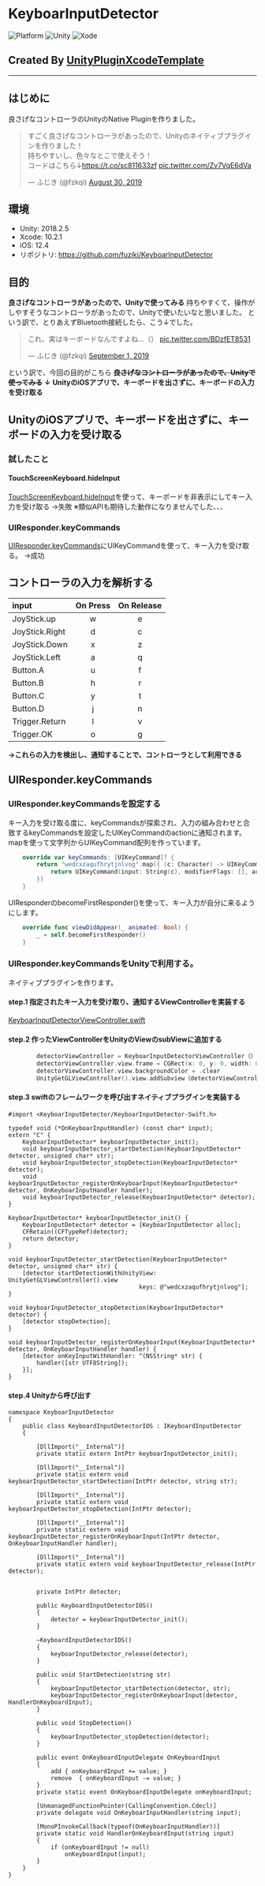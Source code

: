 # KeyboarInputDetector
![Platform](https://img.shields.io/badge/platform-%20iOS%20%7C%20macOS%20-lightgrey.svg)
![Unity](https://img.shields.io/badge/unity-2018-green.svg)
![Xode](https://img.shields.io/badge/xcode-xcode11-green.svg)

## Created By [UnityPluginXcodeTemplate](https://github.com/fuziki/UnityPluginXcodeTemplate)

---

## はじめに
良さげなコントローラのUnityのNative Pluginを作りました。
<blockquote class="twitter-tweet"><p lang="ja" dir="ltr">すごく良さげなコントローラがあったので、Unityのネイティブプラグインを作りました！<br>持ちやすいし、色々なとこで使えそう！<br>コードはこちら↓<a href="https://t.co/sc811633zf">https://t.co/sc811633zf</a> <a href="https://t.co/Zv7VqE6dVa">pic.twitter.com/Zv7VqE6dVa</a></p>&mdash; ふじき (@fzkqi) <a href="https://twitter.com/fzkqi/status/1167433531405914112?ref_src=twsrc%5Etfw">August 30, 2019</a></blockquote> <script async src="https://platform.twitter.com/widgets.js" charset="utf-8"></script>

## 環境
* Unity: 2018.2.5
* Xcode: 10.2.1
* iOS: 12.4
* リポジトリ: https://github.com/fuziki/KeyboarInputDetector

## 目的
**良さげなコントローラがあったので、Unityで使ってみる**
持ちやすくて、操作がしやすそうなコントローラがあったので、Unityで使いたいなと思いました。
という訳で、とりあえずBluetooth接続したら、こう↓でした。

<blockquote class="twitter-tweet"><p lang="ja" dir="ltr">これ、実はキーボードなんですよね…（） <a href="https://t.co/BDzfET8531">pic.twitter.com/BDzfET8531</a></p>&mdash; ふじき (@fzkqi) <a href="https://twitter.com/fzkqi/status/1168166473547665408?ref_src=twsrc%5Etfw">September 1, 2019</a></blockquote> <script async src="https://platform.twitter.com/widgets.js" charset="utf-8"></script>

という訳で、今回の目的がこちら
**~~良さげなコントローラがあったので、Unityで使ってみる~~**
**↓**
**UnityのiOSアプリで、キーボードを出さずに、キーボードの入力を受け取る**

## UnityのiOSアプリで、キーボードを出さずに、キーボードの入力を受け取る
### 試したこと
#### TouchScreenKeyboard.hideInput
[TouchScreenKeyboard.hideInput](https://docs.unity3d.com/ScriptReference/TouchScreenKeyboard-hideInput.html)を使って、キーボードを非表示にしてキー入力を受け取る
→失敗
※類似APIも期待した動作になりませんでした、、、

### UIResponder.keyCommands
[UIResponder.keyCommands](https://developer.apple.com/documentation/uikit/uiresponder/1621141-keycommands)にUIKeyCommandを使って、キー入力を受け取る。
→成功

## コントローラの入力を解析する
| input | On Press | On Release |
|:-----------|:------------:|:------------:|
| JoyStick.up | w | e|
| JoyStick.Right | d | c|
| JoyStick.Down | x | z |
| JoyStick.Left | a | q |
| Button.A | u | f |
| Button.B | h | r |
| Button.C | y | t |
| Button.D | j | n |
| Trigger.Return | l | v |
| Trigger.OK | o | g |
**→これらの入力を検出し、通知することで、コントローラとして利用できる**


## UIResponder.keyCommands
### UIResponder.keyCommandsを設定する
キー入力を受け取る度に、keyCommandsが探索され、入力の組み合わせと合致するkeyCommandsを設定したUIKeyCommandのactionに通知されます。
mapを使って文字列からUIKeyCommand配列を作っています。

``` ViewController.swift
    override var keyCommands: [UIKeyCommand]? {
        return "wedcxzaqufhrytjnlvog".map({ (c: Character) -> UIKeyCommand in
            return UIKeyCommand(input: String(c), modifierFlags: [], action: #selector(handlerKeyInput(command:)))
        })
    }
```

UIResponderのbecomeFirstResponder()を使って、キー入力が自分に来るようにします。

``` ViewController.swift
    override func viewDidAppear(_ animated: Bool) {
        _ = self.becomeFirstResponder()
    }
```

### UIResponder.keyCommandsをUnityで利用する。
ネイティブプラグインを作ります。
#### step.1 指定されたキー入力を受け取り、通知するViewControllerを実装する
[KeyboarInputDetectorViewController.swift](https://github.com/fuziki/KeyboarInputDetector/blob/master/KeyboarInputDetector/KeyboarInputDetectorViewController.swift)

#### step.2 作ったViewControllerをUnityのViewのsubViewに追加する

``` KeyboarInputDetector.swift
        detectorViewController = KeyboarInputDetectorViewController（）
        detectorViewController.view.frame = CGRect(x: 0, y: 0, width: 0, height: 0)
        detectorViewController.view.backgroundColor = .clear
        UnityGetGLViewController().view.addSubview（detectorViewController.view）
```

#### step.3 swiftのフレームワークを呼び出すネイティブプラグインを実装する

``` c++:
#import <KeyboarInputDetector/KeyboarInputDetector-Swift.h>

typedef void (*OnKeyboarInputHandler) (const char* input);
extern "C" {
    KeyboarInputDetector* keyboarInputDetector_init();
    void keyboarInputDetector_startDetection(KeyboarInputDetector* detector, unsigned char* str);
    void keyboarInputDetector_stopDetection(KeyboarInputDetector* detector);
    void keyboarInputDetector_registerOnKeyboarInput(KeyboarInputDetector* detector, OnKeyboarInputHandler handler);
    void keyboarInputDetector_release(KeyboarInputDetector* detector);
}

KeyboarInputDetector* keyboarInputDetector_init() {
    KeyboarInputDetector* detector = [KeyboarInputDetector alloc];
    CFRetain((CFTypeRef)detector);
    return detector;
}

void keyboarInputDetector_startDetection(KeyboarInputDetector* detector, unsigned char* str) {
    [detector startDetectionWithUnityView: UnityGetGLViewController().view
                                     keys: @"wedcxzaqufhrytjnlvog"];
}

void keyboarInputDetector_stopDetection(KeyboarInputDetector* detector) {
    [detector stopDetection];
}

void keyboarInputDetector_registerOnKeyboarInput(KeyboarInputDetector* detector, OnKeyboarInputHandler handler) {
    [detector onKeyInputWithHandler: ^(NSString* str) {
        handler([str UTF8String]);
    }];
}
```
#### step.4 Unityから呼び出す

``` c#:
namespace KeyboarInputDetector
{
    public class KeyboardInputDetectorIOS : IKeyboardInputDetector
    {

        [DllImport("__Internal")]
        private static extern IntPtr keyboarInputDetector_init();

        [DllImport("__Internal")]
        private static extern void keyboarInputDetector_startDetection(IntPtr detector, string str);

        [DllImport("__Internal")]
        private static extern void keyboarInputDetector_stopDetection(IntPtr detector);

        [DllImport("__Internal")]
        private static extern void keyboarInputDetector_registerOnKeyboarInput(IntPtr detector, OnKeyboarInputHandler handler);

        [DllImport("__Internal")]
        private static extern void keyboarInputDetector_release(IntPtr detector);


        private IntPtr detector;

        public KeyboardInputDetectorIOS()
        {
            detector = keyboarInputDetector_init();
        }

        ~KeyboardInputDetectorIOS()
        {
            keyboarInputDetector_release(detector);
        }

        public void StartDetection(string str)
        {
            keyboarInputDetector_startDetection(detector, str);
            keyboarInputDetector_registerOnKeyboarInput(detector, HandlerOnKeyboardInput);
        }

        public void StopDetection()
        {
            keyboarInputDetector_stopDetection(detector);
        }

        public event OnKeyboardInputDelegate OnKeyboardInput
        {
            add { onKeyboardInput += value; }
            remove  { onKeyboardInput -= value; }
        }
        private static event OnKeyboardInputDelegate onKeyboardInput;

        [UnmanagedFunctionPointer(CallingConvention.Cdecl)]
        private delegate void OnKeyboarInputHandler(string input);

        [MonoPInvokeCallback(typeof(OnKeyboarInputHandler))]
        private static void HandlerOnKeyboardInput(string input)
        {
            if (onKeyboardInput != null)
                onKeyboardInput(input);
        }
    }
}
```




